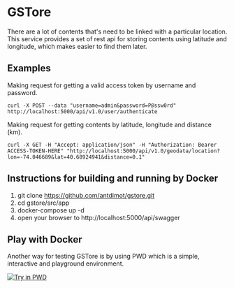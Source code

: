 # GSTore

There are a lot of contents that's need to be linked with a particular location. This service provides a set of rest api for storing contents using latitude and longitude, which makes easier to find them later.

## Examples

Making request for getting a valid access token by username and password.

    curl -X POST --data "username=admin&password=P@ssw0rd" http://localhost:5000/api/v1.0/user/authenticate


Making request for getting contents by latitude, longitude and distance (km).

    curl -X GET -H "Accept: application/json" -H "Authorization: Bearer ACCESS-TOKEN-HERE" "http://localhost:5000/api/v1.0/geodata/location?lon=-74.046689&lat=40.68924941&distance=0.1"


## Instructions for building and running by Docker

1. git clone https://github.com/antdimot/gstore.git
2. cd gstore/src/app
3. docker-compose up -d
4. open your browser to http://localhost:5000/api/swagger

## Play with Docker
Another way for testing GSTore is by using PWD which is a simple, interactive and playground environment.

[![Try in PWD](https://raw.githubusercontent.com/play-with-docker/stacks/master/assets/images/button.png)](https://labs.play-with-docker.com/?stack=https://raw.githubusercontent.com/antdimot/gstore/master/stack.yml)

